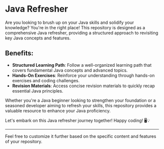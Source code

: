 # Java Refresher

Are you looking to brush up on your Java skills and solidify your knowledge? You're in the right place! This repository is designed as a comprehensive Java refresher, providing a structured approach to revisiting key Java concepts and features.

## Benefits:
- **Structured Learning Path**: Follow a well-organized learning path that covers fundamental Java concepts and advanced topics.
- **Hands-On Exercises**: Reinforce your understanding through hands-on exercises and coding challenges.
- **Revision Materials**: Access concise revision materials to quickly recap essential Java principles.

Whether you're a Java beginner looking to strengthen your foundation or a seasoned developer aiming to refresh your skills, this repository provides a valuable resource to enhance your Java proficiency.

Let's embark on this Java refresher journey together! Happy coding! 🖥️💡

---

Feel free to customize it further based on the specific content and features of your repository.
